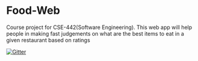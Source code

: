 # Food-Web
Course project for CSE-442(Software Engineering). This web app will help people in making fast judgements on what are the best items to eat in a given restaurant based on ratings

[![Gitter](https://badges.gitter.im/Join%20Chat.svg)](https://gitter.im/FoodEnthusiasts/FoodEnthusiastsChatForum?utm_source=badge&utm_medium=badge&utm_campaign=pr-badge&utm_content=badge)
